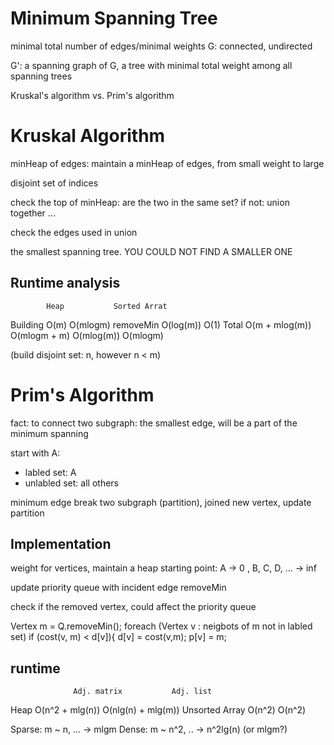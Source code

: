 # Minimum Spanning Tree
minimal total number of edges/minimal weights
G: connected, undirected

G': a spanning graph of G, a tree with minimal total weight among all spanning trees

Kruskal's algorithm vs. Prim's algorithm

# Kruskal Algorithm
minHeap of edges:
maintain a minHeap of edges, from small weight to large

disjoint set of indices

check the top of minHeap: are the two in the same set?
if not: union together
...

check the edges used in union

the smallest spanning tree. YOU COULD NOT FIND A SMALLER ONE

## Runtime analysis
            Heap           Sorted Arrat
Building    O(m)             O(mlogm)
removeMin   O(log(m))        O(1)
Total       O(m + mlog(m))   O(mlogm + m)
            O(mlog(m))       O(mlogm)

(build disjoint set: n, however n < m)

# Prim's Algorithm
fact: to connect two subgraph: the smallest edge, will be a part of the minimum spanning

start with A:
- labled set: A
- unlabled set: all others

minimum edge break two subgraph (partition), joined new vertex, update partition

## Implementation
weight for vertices, maintain a heap
starting point: A -> 0 , B, C, D, ... -> inf

update priority queue with incident edge 
removeMin

check if the removed vertex, could affect the priority queue

Vertex m = Q.removeMin();
foreach (Vertex v : neigbots of m not in labled set)
if (cost(v, m) < d[v]){
    d[v] = cost(v,m);
    p[v] = m;

## runtime
                  Adj. matrix           Adj. list
Heap             O(n^2 + mlg(n))       O(nlg(n) + mlg(m))
Unsorted Array   O(n^2)                 O(n^2)

Sparse: m ~ n, ...   -> mlgm
Dense:  m ~ n^2, ..  -> n^2lg(n) (or mlgm?)